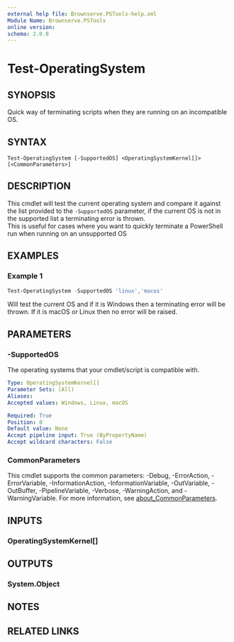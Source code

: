 ```yaml
---
external help file: Brownserve.PSTools-help.xml
Module Name: Brownserve.PSTools
online version:
schema: 2.0.0
---
```


# Test-OperatingSystem

## SYNOPSIS
Quick way of terminating scripts when they are running on an incompatible OS.

## SYNTAX

```
Test-OperatingSystem [-SupportedOS] <OperatingSystemKernel[]> [<CommonParameters>]
```

## DESCRIPTION
This cmdlet will test the current operating system and compare it against the list provided to the `-SupportedOS` parameter, if the current OS is not in the supported list a terminating error is thrown.  
This is useful for cases where you want to quickly terminate a PowerShell run when running on an unsupported OS

## EXAMPLES

### Example 1
```powershell
Test-OperatingSystem -SupportedOS 'linux','macos'
```

Will test the current OS and if it is Windows then a terminating error will be thrown. If it is macOS or Linux then no error will be raised.

## PARAMETERS

### -SupportedOS
The operating systems that your cmdlet/script is compatible with.

```yaml
Type: OperatingSystemKernel[]
Parameter Sets: (All)
Aliases:
Accepted values: Windows, Linux, macOS

Required: True
Position: 0
Default value: None
Accept pipeline input: True (ByPropertyName)
Accept wildcard characters: False
```

### CommonParameters
This cmdlet supports the common parameters: -Debug, -ErrorAction, -ErrorVariable, -InformationAction, -InformationVariable, -OutVariable, -OutBuffer, -PipelineVariable, -Verbose, -WarningAction, and -WarningVariable. For more information, see [about_CommonParameters](http://go.microsoft.com/fwlink/?LinkID=113216).

## INPUTS

### OperatingSystemKernel[]
## OUTPUTS

### System.Object
## NOTES

## RELATED LINKS
